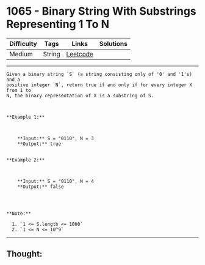 # 1065 - Binary String With Substrings Representing 1 To N

Difficulty  | Tags | Links | Solutions
----------- | ---- | ----- | -----
Medium | String | [Leetcode](https://leetcode.com/problems/binary-string-with-substrings-representing-1-to-n/description/) |


-----------

```
Given a binary string `S` (a string consisting only of '0' and '1's) and a
positive integer `N`, return true if and only if for every integer X from 1 to
N, the binary representation of X is a substring of S.



**Example 1:**

    
    
    **Input:** S = "0110", N = 3
    **Output:** true
    

**Example 2:**

    
    
    **Input:** S = "0110", N = 4
    **Output:** false
    



**Note:**

  1. `1 <= S.length <= 1000`
  2. `1 <= N <= 10^9`
```

-----------

## Thought:
